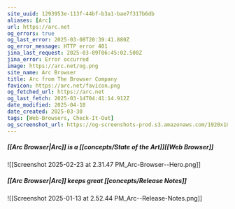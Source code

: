 ```yaml
---
site_uuid: 1293953e-113f-44bf-b3a1-bae7f317b6db
aliases: [Arc]
url: https://arc.net
og_errors: true
og_last_error: 2025-03-08T20:39:41.880Z
og_error_message: HTTP error 401
jina_last_request: 2025-03-09T06:45:02.500Z
jina_error: Error occurred
image: https://arc.net/og.png
site_name: Arc Browser
title: Arc from The Browser Company
favicon: https://arc.net/favicon.png
og_fetched_url: https://arc.net
og_last_fetch: 2025-03-14T04:41:14.912Z
date_modified: 2025-04-18
date_created: 2025-03-30
tags: [Web-Browsers, Check-It-Out]
og_screenshot_url: https://og-screenshots-prod.s3.amazonaws.com/1920x1080/80/false/0b851f7076b1209295591bbd297506d5f6b4b1b005e18d9a2e59f20d08dfe0ee.jpeg
---
```





































##### [[Arc Browser|Arc]] is a [[concepts/State of the Art]][[Web Browser]]

![[Screenshot 2025-02-23 at 2.31.47 PM_Arc-Browser--Hero.png]]
##### [[Arc Browser|Arc]] keeps great [[concepts/Release Notes]]
![[Screenshot 2025-01-13 at 2.52.44 PM_Arc--Release-Notes.png]]
